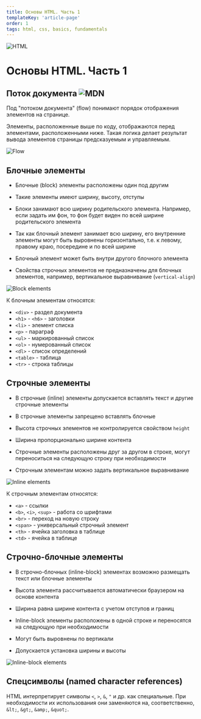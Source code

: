 ```yaml
---
title: Основы HTML. Часть 1
templateKey: 'article-page'
order: 1
tags: html, css, basics, fundamentals
---
```

![HTML](../images/HTML5_logo_small.png "HTML")

# Основы HTML. Часть 1

## Поток документа ![MDN](https://developer.mozilla.org/ru/docs/Learn/CSS/CSS_layout/%D0%9D%D0%BE%D1%80%D0%BC%D0%B0%D0%BB%D1%8C%D0%BD%D1%8B%D0%B9_%D0%BF%D0%BE%D1%82%D0%BE%D0%BA)

Под "потоком документа" (flow) понимают порядок отображения элементов на странице.

Элементы, расположенные выше по коду, отображаются перед элементами, расположенными ниже. Такая логика делает результат вывода элементов страницы предсказуемым и управляемым.

![Flow](../images/potok.png "Flow")

## Блочные элементы

-   Блочные (block) элементы расположены один под другим

-   Такие элементы имеют ширину, высоту, отступы

-   Блоки занимают всю ширину родительского элемента. Например, если задать им фон, то фон будет виден по всей ширине родительского элемента

-   Так как блочный элемент занимает всю ширину, его внутренние элементы могут быть выровнены горизонтально, т.е. к левому, правому краю, посередине и по всей ширине

-   Блочный элемент может быть внутри другого блочного элемента

-   Свойства строчных элементов не предназначены для блочных элементов, например, вертикальное выравнивание (`vertical-align`)

![Block elements](../images/div_1_.png "Block elements")

К блочным элементам относятся:

-   `<div>` - раздел документа
-   `<h1>` - `<h6>` - заголовки
-   `<li>` - элемент списка
-   `<p>` - параграф
-   `<ul>` - маркированный список
-   `<ol>` - нумерованный список
-   `<dl>` - список определений
-   `<table>` - таблица
-   `<tr>` - строка таблицы

## Строчные элементы

-   В строчные (inline) элементы допускается вставлять текст и другие строчные элементы

-   В строчные элементы запрещено вставлять блочные

-   Высота строчных элементов не контролируется свойством `height`

-   Ширина пропорционально ширине контента

-   Строчные элементы расположены друг за другом в строке, могут переноситься на следующую строку при необходимости

-   Строчным элементам можно задать вертикальное выравнивание

![Inline elements](../images/block-inline1_1_.png "Inline elements")

К строчным элементам относятся:

-   `<a>` - ссылки
-   `<b>`, `<i>`, `<sup>` - работа со шрифтами
-   `<br>` - переход на новую строку
-   `<span>` - универсальный строчный элемент
-   `<th>` - ячейка заголовка в таблице
-   `<td>` - ячейка в таблице

## Строчно-блочные элементы

-   В строчно-блочных (inline-block) элементах возможно размещать текст или блочные элементы

-   Высота элемента рассчитывается автоматически браузером на основе контента

-   Ширина равна ширине контента с учетом отступов и границ

-   Inline-block элементы расположены в одной строке и переносятся на следующую при необходимости

-   Могут быть выровнены по вертикали

-   Допускается установка ширины и высоты

![Inline-block elements](../images/httpatomoreillycomsourceoreillyimages531486_1_.png "Inline-block elements")

## Спецсимволы (named character references)

HTML интерпретирует символы `<`, `>`, `&`, `"` и др. как специальные. При необходимости их использования они заменяются на, соответственно, `&lt;`, `&gt;`, `&amp;`, `&quot;`.

